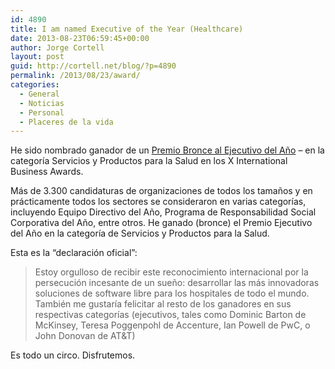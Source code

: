 ```yaml
---
id: 4890
title: I am named Executive of the Year (Healthcare)
date: 2013-08-23T06:59:45+00:00
author: Jorge Cortell
layout: post
guid: http://cortell.net/blog/?p=4890
permalink: /2013/08/23/award/
categories:
  - General
  - Noticias
  - Personal
  - Placeres de la vida
---
```

He sido nombrado ganador de un <a title="http://www.kanteron.com/blog/es/entrepreneurship/2013/08/jorge-cortell-wins-executive-of-the-year-bronze-award-in-2013-international-business-awards/" href="http://www.kanteron.com/blog/es/entrepreneurship/2013/08/jorge-cortell-wins-executive-of-the-year-bronze-award-in-2013-international-business-awards/" target="_blank">Premio Bronce al Ejecutivo del Año</a> – en la categoría Servicios y Productos para la Salud en los X International Business Awards.

Más de 3.300 candidaturas de organizaciones de todos los tamaños y en prácticamente todos los sectores se consideraron en varias categorías, incluyendo Equipo Directivo del Año, Programa de Responsabilidad Social Corporativa del Año, entre otros. He ganado (bronce) el Premio Ejecutivo del Año en la categoría de Servicios y Productos para la Salud.

Esta es la &#8220;declaración oficial&#8221;:

> Estoy orgulloso de recibir este reconocimiento internacional por la persecución incesante de un sueño: desarrollar las más innovadoras soluciones de software libre para los hospitales de todo el mundo. También me gustaría felicitar al resto de los ganadores en sus respectivas categorías (ejecutivos, tales como Dominic Barton de McKinsey, Teresa Poggenpohl de Accenture, Ian Powell de PwC, o John Donovan de AT&T)

Es todo un circo. Disfrutemos.